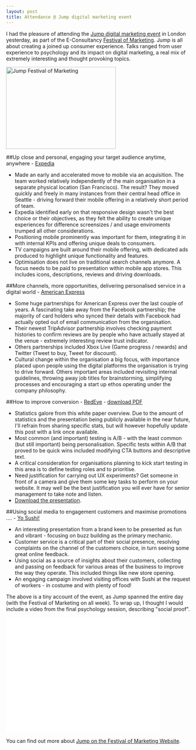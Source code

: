 ```yaml
---
layout: post
title: Attendance @ Jump digital marketing event
---
```

I had the pleasure of attending the [Jump digital marketing event](http://festivalofmarketing.com/jump) in London yesterday, as part of the E-Consultancy [Festival of Marketing](http://festivalofmarketing.com/). Jump is all about creating a joined up consumer experience. Talks ranged from user experience to psychology and its impact on digital marketing, a real mix of extremely interesting and thought provoking topics.

<a href="http://calumshep.com/wp-content/uploads/2013/10/jump-festival-of-marketing.jpg"><img class="size-medium wp-image-524 alignright" alt="Jump Festival of Marketing" src="http://calumshep.com/wp-content/uploads/2013/10/jump-festival-of-marketing-300x224.jpg" width="300" height="224" /></a>

##Up close and personal, engaging your target audience anytime, anywhere - [Expedia](http://www.expedia.co.uk/)

- Made an early and accelerated move to mobile via an acquisition. The team worked relatively independently of the main organisation in a separate physical location (San Francisco). The result? They moved quickly and freely in many instances from their central head office in Seattle - driving forward their mobile offering in a relatively short period of team.
- Expedia identified early on that responsive design wasn't the best choice or their objectives, as they felt the ability to create unique experiences for difference screensizes / and usage enviroments trumped all other considerations.
- Positioning mobile prominently was important for them, integrating it in with internal KPIs and offering unique deals to consumers.
- TV campaigns are built around their mobile offering, with dedicated ads produced to highlight unique functionality and features.
- Optimisation does not live on traditional search channels anymore. A focus needs to be paid to presentation within mobile app stores. This includes icons, descriptions, reviews and driving downloads.

##More channels, more opportunities, delivering personalised service in a digital world - [American Express](https://www.americanexpress.com/uk/)

- Some huge partnerships for American Express over the last couple of years. A fascinating take away from the Facebook partnership; the majority of card holders who synced their details with Facebook had actually opted out of email communication from the organisation.
- Their newest TripAdvisor partnership involves checking payment histories to confirm reviews are by people who have actually stayed at the venue - extremely interesting review trust indicator.
- Others partnerships included Xbox Live (Game progress / rewards) and Twitter (Tweet to buy, Tweet for discount).
- Cultural change within the organisation a big focus, with importance placed upon people using the digital platforms the organisation is trying to drive forward. Others important areas included revisiting internal guidelines, throwing away job titles for brainstorming, simplifying processes and encouraging a start up ethos operating under the company philosophy.

##How to improve conversion - [RedEye](http://www.redeye.com/) - [download PDF](http://calumshep.com/wp-content/uploads/2013/10/RedEye-MarkPatronJumpPresentation09102013.pdf)

- Statistics galore from this white paper overview. Due to the amount of statistics and the presentation being publicly available in the near future, I'll refrain from sharing specific stats, but will however hopefully update this post with a link once available.
- Most common (and important) testing is A/B - with the least common (but still important) being personalisation. Specific tests within A/B that proved to be quick wins included modifying CTA buttons and descriptive text.
- A critical consideration for organisations planning to kick start testing in this area is to define testing roles and to prioritise.
- Need justification for carrying out UX experiments? Get someone in front of a camera and give them some key tasks to perform on your website. It may well be the best justification you will ever have for senior management to take note and listen.
- <a href="http://calumshep.com/wp-content/uploads/2013/10/RedEye-MarkPatronJumpPresentation09102013.pdf">Download the presentation</a>.

##Using social media to engagement customers and maximise promotions .... - [Yo Sushi!](http://www.yosushi.com/)

- An interesting presentation from a brand keen to be presented as fun and vibrant - focusing on buzz building as the primary mechanic.
- Customer service is a critical part of their social presence, resolving complaints on the channel of the customers choice, in turn seeing some great online feedback.
- Using social as a source of insights about their customers, collecting and passing on feedback for various areas of the business to improve the way they operate. This included things like new store opening.
- An engaging campaign involved visiting offices with Sushi at the request of workers - in costume and with plenty of food!

The above is a tiny account of the event, as Jump spanned the entire day (with the Festival of Marketing on all week). To wrap up, I thought I would include a video from the final psychology session, describing "social proof".

<iframe src="//www.youtube.com/embed/uuvGh_n3I_M" height="315" width="420" allowfullscreen="" frameborder="0"></iframe>

You can find out more about [Jump on the Festival of Marketing Website](http://festivalofmarketing.com/jump).
